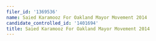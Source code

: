 ```yaml
---
filer_id: '1369536'
name: Saied Karamooz For Oakland Mayor Movement 2014
candidate_controlled_id: '1401694'
title: Saied Karamooz For Oakland Mayor Movement 2014
---
```

